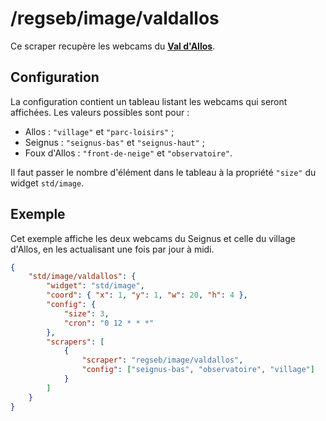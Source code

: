 # /regseb/image/valdallos

Ce scraper recupère les webcams du
**[Val d'Allos](http://www.valdallos.com/webcams.html)**.

## Configuration

La configuration contient un tableau listant les webcams qui seront affichées.
Les valeurs possibles sont pour :

- Allos : `"village"` et `"parc-loisirs"` ;
- Seignus : `"seignus-bas"` et `"seignus-haut"` ;
- Foux d'Allos : `"front-de-neige"` et `"observatoire"`.

Il faut passer le nombre d'élément dans le tableau à la propriété `"size"` du
widget `std/image`.

## Exemple

Cet exemple affiche les deux webcams du Seignus et celle du village d'Allos, en
les actualisant une fois par jour à midi.

```JSON
{
    "std/image/valdallos": {
        "widget": "std/image",
        "coord": { "x": 1, "y": 1, "w": 20, "h": 4 },
        "config": {
            "size": 3,
            "cron": "0 12 * * *"
        },
        "scrapers": [
            {
                "scraper": "regseb/image/valdallos",
                "config": ["seignus-bas", "observatoire", "village"]
            }
        ]
    }
}
```

